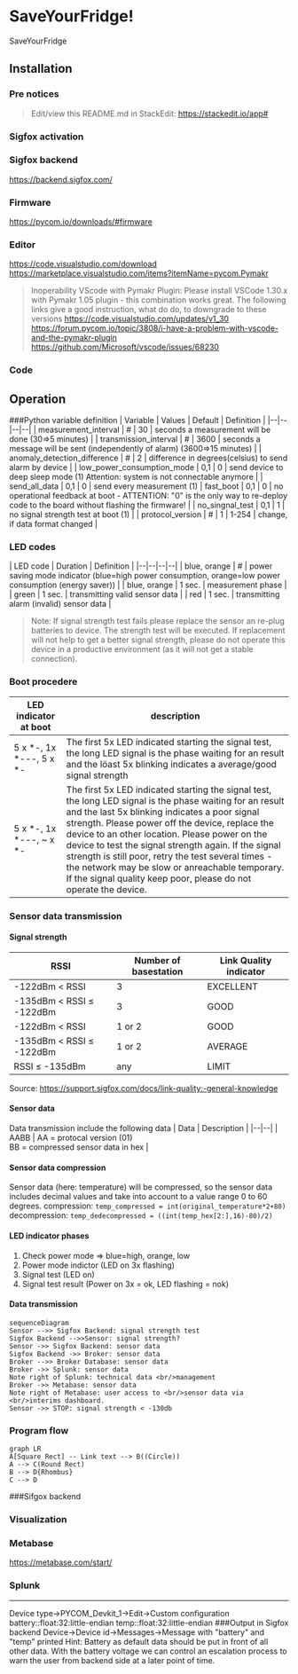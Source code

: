 # SaveYourFridge!
SaveYourFridge
## Installation
### Pre notices
> Edit/view this README.md in StackEdit: https://stackedit.io/app#
### Sigfox activation
### Sigfox backend
https://backend.sigfox.com/
### Firmware
https://pycom.io/downloads/#firmware
### Editor
https://code.visualstudio.com/download
https://marketplace.visualstudio.com/items?itemName=pycom.Pymakr
> Inoperability VScode with Pymakr Plugin: Please install VSCode 1.30.x with Pymakr 1.05 plugin - this combination works great. The following links give a good instruction, what do do, to downgrade to these versions
> https://code.visualstudio.com/updates/v1_30
> https://forum.pycom.io/topic/3808/i-have-a-problem-with-vscode-and-the-pymakr-plugin
> https://github.com/Microsoft/vscode/issues/68230
### Code
## Operation
###Python variable definition
| Variable | Values | Default | Definition |
|--|--|--|--|
| measurement_interval | # | 30 | seconds a measurement will be done (30=>5 minutes) |
| transmission_interval | # | 3600 | seconds a message will be sent (independently of alarm) (3600=>15 minutes) |
| anomaly_detection_difference | # | 2 | difference in degrees(celsius) to send alarm by device |
| low_power_consumption_mode | 0,1 | 0 | send device to deep sleep mode (1) Attention: system is not connectable anymore |
| send_all_data | 0,1 | 0 | send every measurement (1)
| fast_boot | 0,1 | 0 | no operational feedback at boot - ATTENTION: "0" is the only way to re-deploy code to the board without flashing the firmware! |
| no_singnal_test | 0,1 | 1 | no signal strength test at boot (1) |
| protocol_version | # | 1 | 1-254 | change, if data format changed |
### LED codes
| LED code | Duration | Definition |
|--|--|--|--|
| blue, orange | # | power saving mode indicator (blue=high power consumption, orange=low power consumption (energy saver)) |
| blue, orange | 1 sec. | measurement phase |
| green | 1 sec. | transmitting valid sensor data |
| red | 1 sec. | transmitting alarm (invalid) sensor data |
> Note: If signal strength test fails please replace the sensor an re-plug batteries to device. The strength test will be executed. If replacement will not help to get a better signal strength, please do not operate this device in a productive environment (as it will not get a stable connection).
### Boot procedere
| LED indicator at boot | description |
|--|--|
| 5 x *-, 1x *---, 5 x *- | The first 5x LED indicated starting the signal test, the long LED signal is the phase waiting for an result and the löast 5x blinking indicates a average/good signal strength|
| 5 x *-, 1x *---, ~ x *- | The first 5x LED indicated starting the signal test, the long LED signal is the phase waiting for an result and the last 5x blinking indicates a poor signal strength. Please power off the device, replace the device to an other location. Please power on the device to test the signal strength again. If the signal strength is still poor, retry the test several times - the network may be slow or anreachable temporary. If the signal quality keep poor, please do not operate the device.
### Sensor data transmission
#### Signal strength
|RSSI|Number of basestation|Link Quality indicator|
|--|--|--|
|-122dBm < RSSI|3|EXCELLENT|
|-135dBm < RSSI ≤ -122dBm|3|GOOD|
|-122dBm < RSSI|1 or 2|GOOD|
|-135dBm < RSSI ≤ -122dBm|1 or 2|AVERAGE|
|RSSI ≤ -135dBm|any|LIMIT|
Source: https://support.sigfox.com/docs/link-quality:-general-knowledge
#### Sensor data
Data transmission include the following data
| Data | Description |
|--|--|
| AABB | AA = protocal version (01)<br/>BB = compressed sensor data in hex |
#### Sensor data compression
Sensor data (here: temperature) will be compressed, so the sensor data includes decimal values and take into account to a value range 0 to 60 degrees.
compression:
`temp_compressed = int(original_temperature*2+80)`
decompression:
`temp_dedecompressed = ((int(temp_hex[2:],16)-80)/2)`
#### LED indicator phases
1. Check power mode => blue=high, orange, low
2. Power mode indictor (LED on 3x flashing)
3. Signal test (LED on)
4. Signal test result (Power on 3x = ok, LED flashing = nok)
#### Data transmission
```mermaid
sequenceDiagram
Sensor -->> Sigfox Backend: signal strength test
Sigfox Backend -->>Sensor: signal strength?
Sensor ->> Sigfox Backend: sensor data
Sigfox Backend ->> Broker: sensor data
Broker -->> Broker Database: sensor data
Broker ->> Splunk: sensor data
Note right of Splunk: technical data <br/>management
Broker ->> Metabase: sensor data
Note right of Metabase: user access to <br/>sensor data via <br/>interims dashboard.
Sensor ->> STOP: signal strength < -130db
```
### Program flow
```mermaid
graph LR
A[Square Rect] -- Link text --> B((Circle))
A --> C(Round Rect)
B --> D{Rhombus}
C --> D
```
###Sifgox backend
### Visualization
### Metabase
https://metabase.com/start/
### Splunk
___
Device type->PYCOM_Devkit_1->Edit->Custom configuration
battery::float:32:little-endian temp::float:32:little-endian
###Output in Sigfox backend
Device->Device id->Messages->Message with "battery" and "temp" printed
Hint: Battery as default data should be put in front of all other data. With the battery voltage we can control an escalation process to warn the user from backend side at a later point of time.